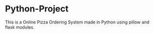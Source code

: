 # Python-Project

This is a Online Pizza Ordering System made in Python using pillow and flask modules.
